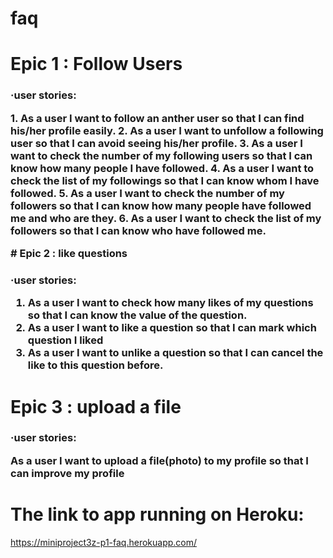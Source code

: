 # faq

# Epic 1 : Follow Users
    
<h3> ·user stories:
<p>    
 1. As a user I want to follow an anther user so that I can find his/her profile easily.
 2. As a user I want to unfollow a following user so that I can avoid seeing his/her profile.
 3. As a user I want to check the number of my following users so that I can know how many people I have followed.
 4. As a user I want to check the list of my followings so that I can know whom I have followed.
 5. As a user I want to check the number of my followers so that I can know how many people have followed me and who are they.
 6. As a user I want to check the list of my followers so that I can know who have followed me.
</p> 
# Epic 2 : like questions

<h3> ·user stories:
    
 1. As a user I want to check how many likes of my questions so that I can know the value of the question.
 2. As a user I want to like a question so that I can mark which question I liked
 3. As a user I want to unlike a question so that I can cancel the like to this question before.
 
 # Epic 3 : upload a file
 
 <h3> ·user stories:
    
 As a user I want to upload a file(photo) to my profile so that I can improve my profile
 
 
 # The link to app running on Heroku:
 https://miniproject3z-p1-faq.herokuapp.com/
 

